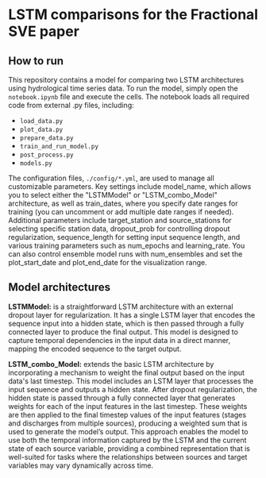 # LSTM comparisons for the Fractional SVE paper

## How to run
This repository contains a model for comparing two LSTM architectures using hydrological time series data. To run the model, simply open the `notebook.ipynb` file and execute the cells. The notebook loads all required code from external .py files, including: 
  - `load_data.py`
  - `plot_data.py`
  - `prepare_data.py`
  - `train_and_run_model.py`
  - `post_process.py`
  - `models.py`  

The configuration files, `./config/*.yml`, are used to manage all customizable parameters. Key settings include model_name, which allows you to select either the "LSTMModel" or "LSTM_combo_Model" architecture, as well as train_dates, where you specify date ranges for training (you can uncomment or add multiple date ranges if needed). Additional parameters include target_station and source_stations for selecting specific station data, dropout_prob for controlling dropout regularization, sequence_length for setting input sequence length, and various training parameters such as num_epochs and learning_rate. You can also control ensemble model runs with num_ensembles and set the plot_start_date and plot_end_date for the visualization range.


## Model architectures
**LSTMModel:** is a straightforward LSTM architecture with an external dropout layer for regularization. It has a single LSTM layer that encodes the sequence input into a hidden state, which is then passed through a fully connected layer to produce the final output. This model is designed to capture temporal dependencies in the input data in a direct manner, mapping the encoded sequence to the target output.  

**LSTM_combo_Model:** extends the basic LSTM architecture by incorporating a mechanism to weight the final output based on the input data's last timestep. This model includes an LSTM layer that processes the input sequence and outputs a hidden state. After dropout regularization, the hidden state is passed through a fully connected layer that generates weights for each of the input features in the last timestep. These weights are then applied to the final timestep values of the input features (stages and discharges from multiple sources), producing a weighted sum that is used to generate the model’s output. This approach enables the model to use both the temporal information captured by the LSTM and the current state of each source variable, providing a combined representation that is well-suited for tasks where the relationships between sources and target variables may vary dynamically across time.